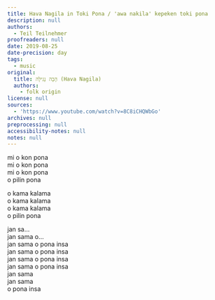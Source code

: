 ```yaml
---
title: Hava Nagila in Toki Pona / 'awa nakila' kepeken toki pona
description: null
authors:
  - Teil Teilnehmer
proofreaders: null
date: 2019-08-25
date-precision: day
tags:
  - music
original:
  title: הָבָה נָגִילָה (Hava Nagila)
  authors:
    - folk origin
license: null
sources:
  - 'https://www.youtube.com/watch?v=8C8iCHQWbGo'
archives: null
preprocessing: null
accessibility-notes: null
notes: null
---
```

mi o kon pona  
mi o kon pona  
mi o kon pona  
o pilin pona

o kama kalama  
o kama kalama  
o kama kalama  
o pilin pona

jan sa…  
jan sama o…  
jan sama o pona insa  
jan sama o pona insa  
jan sama o pona insa  
jan sama o pona insa  
jan sama  
jan sama  
o pona insa
